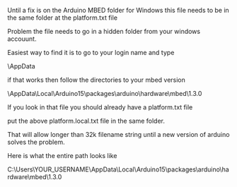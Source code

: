 Until a fix is on the Arduino MBED folder for Windows this file needs to be in the same folder at the platform.txt file


Problem the file needs to go in a hidden folder from your windows accouunt.

Easiest way to find it is to go to your login name and type 

\AppData

if that works then follow the directories to your mbed version


\AppData\Local\Arduino15\packages\arduino\hardware\mbed\1.3.0


If you look in that file you should already have a platform.txt file


put the above platform.local.txt file in the same  folder.


That will allow longer than 32k filename string until a new version of arduino solves the problem.



Here is what the entire path looks like 

C:\Users\YOUR_USERNAME\AppData\Local\Arduino15\packages\arduino\hardware\mbed\1.3.0





